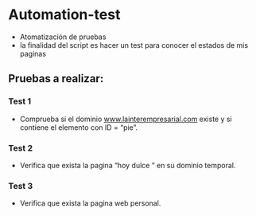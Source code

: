 # Automation-test
- Atomatización de pruebas
- la finalidad del script es hacer un test para conocer el estados de mis paginas 


## Pruebas a realizar:

### Test 1

- Comprueba si el dominio www.lainterempresarial.com existe y si contiene el elemento con ID = “pie”.

### Test 2 

- Verifica que exista la pagina “hoy dulce ” en su dominio temporal.

### Test  3

- Verifica que exista la pagina web personal.